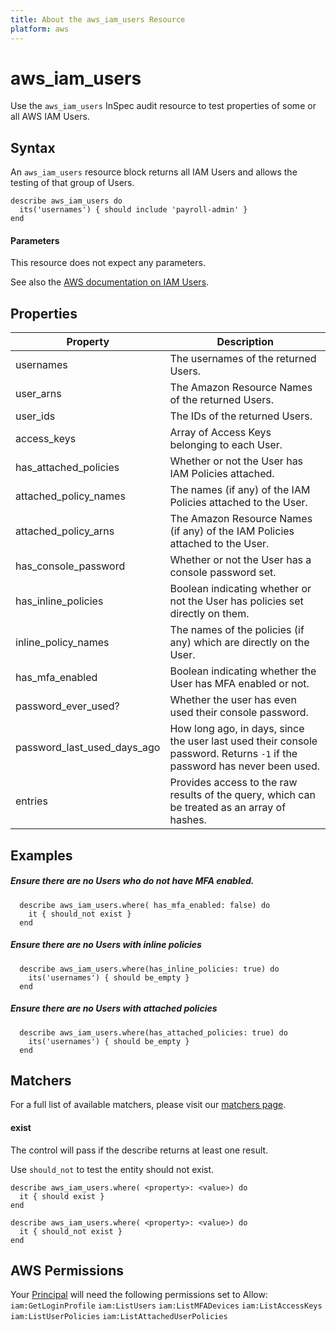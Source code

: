 ```yaml
---
title: About the aws_iam_users Resource
platform: aws
---
```


# aws\_iam\_users

Use the `aws_iam_users` InSpec audit resource to test properties of some or all AWS IAM Users.


## Syntax

An `aws_iam_users` resource block returns all IAM Users and allows the testing of that group of Users.

    describe aws_iam_users do
      its('usernames') { should include 'payroll-admin' }
    end

#### Parameters

This resource does not expect any parameters.

See also the [AWS documentation on IAM Users](https://docs.aws.amazon.com/IAM/latest/UserGuide/id_users.html).

## Properties

|Property                     | Description|
| ---                         | --- |
| usernames                   | The usernames of the returned Users. |
| user_arns                   | The Amazon Resource Names of the returned Users. |
| user_ids                    | The IDs of the returned Users. |
| access_keys                 | Array of Access Keys belonging to each User.|
| has_attached_policies       | Whether or not the User has IAM Policies attached. |
| attached_policy_names       | The names (if any) of the IAM Policies attached to the User.|
| attached_policy_arns        | The Amazon Resource Names (if any) of the IAM Policies attached to the User. |
| has_console_password        | Whether or not the User has a console password set. |
| has_inline_policies         | Boolean indicating whether or not the User has policies set directly on them. |
| inline_policy_names         | The names of the policies (if any) which are directly on the User. |
| has_mfa_enabled             | Boolean indicating whether the User has MFA enabled or not. |
| password_ever_used?         | Whether the user has even used their console password. |
| password_last_used_days_ago | How long ago, in days, since the user last used their console password. Returns `-1` if the password has never been used.|
|entries                      | Provides access to the raw results of the query, which can be treated as an array of hashes. |


## Examples

##### Ensure there are no Users who do not have MFA enabled.
      describe aws_iam_users.where( has_mfa_enabled: false) do
        it { should_not exist }
      end
      
##### Ensure there are no Users with inline policies
      describe aws_iam_users.where(has_inline_policies: true) do
        its('usernames') { should be_empty }
      end
      
##### Ensure there are no Users with attached policies
      describe aws_iam_users.where(has_attached_policies: true) do
        its('usernames') { should be_empty }
      end

## Matchers

For a full list of available matchers, please visit our [matchers page](https://www.inspec.io/docs/reference/matchers/).

#### exist

The control will pass if the describe returns at least one result.

Use `should_not` to test the entity should not exist.

    describe aws_iam_users.where( <property>: <value>) do
      it { should exist }
    end
      
    describe aws_iam_users.where( <property>: <value>) do
      it { should_not exist }
    end
    
## AWS Permissions

Your [Principal](https://docs.aws.amazon.com/IAM/latest/UserGuide/intro-structure.html#intro-structure-principal) will need the following permissions set to Allow: 
`iam:GetLoginProfile` 
`iam:ListUsers` 
`iam:ListMFADevices` 
`iam:ListAccessKeys` 
`iam:ListUserPolicies` 
`iam:ListAttachedUserPolicies` 
